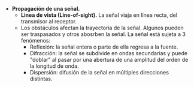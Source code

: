 - **Propagación de una señal.**
	- **Linea de vista (Line-of-sight).** La señal viaja en línea recta, del transmisor al receptor.
	- Los obstáculos afectan la trayectoria de la señal. Algunos pueden ser traspasados y otros abosrben la señal. La señal está sujeta a 3 fenómenos:
		- Reflexión: la señal entera o parte de ella regresa a la fuente.
		- Difracción: la señal se subdivide en ondas secundarias y puede "doblar" al pasar por una abertura de una amplitud del orden de la longitud de onda.
		- Dispersión: difusión de la señal en múltiples direcciones distintas.
